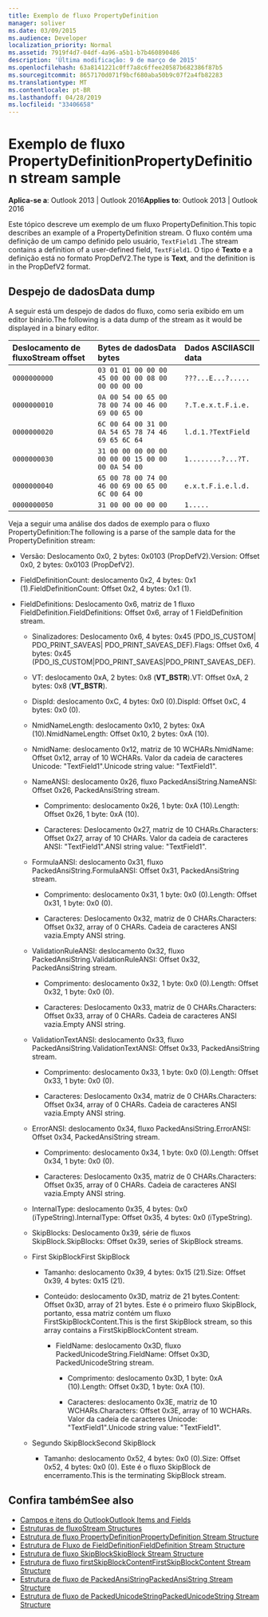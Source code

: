 ```yaml
---
title: Exemplo de fluxo PropertyDefinition
manager: soliver
ms.date: 03/09/2015
ms.audience: Developer
localization_priority: Normal
ms.assetid: 7919f4d7-04df-4a96-a5b1-b7b460890486
description: 'Última modificação: 9 de março de 2015'
ms.openlocfilehash: 63a8141221c0ff7a8c6ffee20587b682386f87b5
ms.sourcegitcommit: 8657170d071f9bcf680aba50b9c07f2a4fb82283
ms.translationtype: MT
ms.contentlocale: pt-BR
ms.lasthandoff: 04/28/2019
ms.locfileid: "33406658"
---
```

# <a name="propertydefinition-stream-sample"></a><span data-ttu-id="836c8-103">Exemplo de fluxo PropertyDefinition</span><span class="sxs-lookup"><span data-stu-id="836c8-103">PropertyDefinition stream sample</span></span>

<span data-ttu-id="836c8-104">**Aplica-se a**: Outlook 2013 | Outlook 2016</span><span class="sxs-lookup"><span data-stu-id="836c8-104">**Applies to**: Outlook 2013 | Outlook 2016</span></span> 
  
<span data-ttu-id="836c8-105">Este tópico descreve um exemplo de um fluxo PropertyDefinition.</span><span class="sxs-lookup"><span data-stu-id="836c8-105">This topic describes an example of a PropertyDefinition stream.</span></span> <span data-ttu-id="836c8-106">O fluxo contém uma definição de um campo definido pelo usuário,  `TextField1` .</span><span class="sxs-lookup"><span data-stu-id="836c8-106">The stream contains a definition of a user-defined field,  `TextField1`.</span></span> <span data-ttu-id="836c8-107">O tipo é **Texto** e a definição está no formato PropDefV2.</span><span class="sxs-lookup"><span data-stu-id="836c8-107">The type is **Text**, and the definition is in the PropDefV2 format.</span></span>
  
## <a name="data-dump"></a><span data-ttu-id="836c8-108">Despejo de dados</span><span class="sxs-lookup"><span data-stu-id="836c8-108">Data dump</span></span>

<span data-ttu-id="836c8-109">A seguir está um despejo de dados do fluxo, como seria exibido em um editor binário.</span><span class="sxs-lookup"><span data-stu-id="836c8-109">The following is a data dump of the stream as it would be displayed in a binary editor.</span></span>
  
|<span data-ttu-id="836c8-110">Deslocamento de fluxo</span><span class="sxs-lookup"><span data-stu-id="836c8-110">Stream offset</span></span>|<span data-ttu-id="836c8-111">Bytes de dados</span><span class="sxs-lookup"><span data-stu-id="836c8-111">Data bytes</span></span>|<span data-ttu-id="836c8-112">Dados ASCII</span><span class="sxs-lookup"><span data-stu-id="836c8-112">ASCII data</span></span>|
|:-----|:-----|:-----|
| `0000000000` <br/> | `03 01 01 00 00 00 45 00 00 00 08 00 00 00 00 00` <br/> | `???...E...?.....` <br/> |
| `0000000010` <br/> | `0A 00 54 00 65 00 78 00 74 00 46 00 69 00 65 00` <br/> | `?.T.e.x.t.F.i.e.` <br/> |
| `0000000020` <br/> | `6C 00 64 00 31 00 0A 54 65 78 74 46 69 65 6C 64` <br/> | `l.d.1.?TextField` <br/> |
| `0000000030` <br/> | `31 00 00 00 00 00 00 00 00 15 00 00 00 0A 54 00` <br/> | `1........?...?T.` <br/> |
| `0000000040` <br/> | `65 00 78 00 74 00 46 00 69 00 65 00 6C 00 64 00` <br/> | `e.x.t.F.i.e.l.d.` <br/> |
| `0000000050` <br/> | `31 00 00 00 00 00` <br/> | `1.....` <br/> |
   
<span data-ttu-id="836c8-113">Veja a seguir uma análise dos dados de exemplo para o fluxo PropertyDefinition:</span><span class="sxs-lookup"><span data-stu-id="836c8-113">The following is a parse of the sample data for the PropertyDefinition stream:</span></span>
  
- <span data-ttu-id="836c8-114">Versão: Deslocamento 0x0, 2 bytes: 0x0103 (PropDefV2).</span><span class="sxs-lookup"><span data-stu-id="836c8-114">Version: Offset 0x0, 2 bytes: 0x0103 (PropDefV2).</span></span>
    
- <span data-ttu-id="836c8-115">FieldDefinitionCount: deslocamento 0x2, 4 bytes: 0x1 (1).</span><span class="sxs-lookup"><span data-stu-id="836c8-115">FieldDefinitionCount: Offset 0x2, 4 bytes: 0x1 (1).</span></span>
    
- <span data-ttu-id="836c8-116">FieldDefinitions: Deslocamento 0x6, matriz de 1 fluxo FieldDefinition.</span><span class="sxs-lookup"><span data-stu-id="836c8-116">FieldDefinitions: Offset 0x6, array of 1 FieldDefinition stream.</span></span>
    
  - <span data-ttu-id="836c8-117">Sinalizadores: Deslocamento 0x6, 4 bytes: 0x45 (PDO_IS_CUSTOM| PDO_PRINT_SAVEAS| PDO_PRINT_SAVEAS_DEF).</span><span class="sxs-lookup"><span data-stu-id="836c8-117">Flags: Offset 0x6, 4 bytes: 0x45 (PDO_IS_CUSTOM|PDO_PRINT_SAVEAS|PDO_PRINT_SAVEAS_DEF).</span></span>
    
  - <span data-ttu-id="836c8-118">VT: deslocamento 0xA, 2 bytes: 0x8 (**VT_BSTR**).</span><span class="sxs-lookup"><span data-stu-id="836c8-118">VT: Offset 0xA, 2 bytes: 0x8 (**VT_BSTR**).</span></span>
    
  - <span data-ttu-id="836c8-119">DispId: deslocamento 0xC, 4 bytes: 0x0 (0).</span><span class="sxs-lookup"><span data-stu-id="836c8-119">DispId: Offset 0xC, 4 bytes: 0x0 (0).</span></span>
    
  - <span data-ttu-id="836c8-120">NmidNameLength: deslocamento 0x10, 2 bytes: 0xA (10).</span><span class="sxs-lookup"><span data-stu-id="836c8-120">NmidNameLength: Offset 0x10, 2 bytes: 0xA (10).</span></span>
    
  - <span data-ttu-id="836c8-121">NmidName: deslocamento 0x12, matriz de 10 WCHARs.</span><span class="sxs-lookup"><span data-stu-id="836c8-121">NmidName: Offset 0x12, array of 10 WCHARs.</span></span> <span data-ttu-id="836c8-122">Valor da cadeia de caracteres Unicode: "TextField1".</span><span class="sxs-lookup"><span data-stu-id="836c8-122">Unicode string value: "TextField1".</span></span>
    
  - <span data-ttu-id="836c8-123">NameANSI: deslocamento 0x26, fluxo PackedAnsiString.</span><span class="sxs-lookup"><span data-stu-id="836c8-123">NameANSI: Offset 0x26, PackedAnsiString stream.</span></span>
    
    - <span data-ttu-id="836c8-124">Comprimento: deslocamento 0x26, 1 byte: 0xA (10).</span><span class="sxs-lookup"><span data-stu-id="836c8-124">Length: Offset 0x26, 1 byte: 0xA (10).</span></span>
      
    - <span data-ttu-id="836c8-125">Caracteres: Deslocamento 0x27, matriz de 10 CHARs.</span><span class="sxs-lookup"><span data-stu-id="836c8-125">Characters: Offset 0x27, array of 10 CHARs.</span></span> <span data-ttu-id="836c8-126">Valor da cadeia de caracteres ANSI: "TextField1".</span><span class="sxs-lookup"><span data-stu-id="836c8-126">ANSI string value: "TextField1".</span></span>
    
  - <span data-ttu-id="836c8-127">FormulaANSI: deslocamento 0x31, fluxo PackedAnsiString.</span><span class="sxs-lookup"><span data-stu-id="836c8-127">FormulaANSI: Offset 0x31, PackedAnsiString stream.</span></span>
    
    - <span data-ttu-id="836c8-128">Comprimento: deslocamento 0x31, 1 byte: 0x0 (0).</span><span class="sxs-lookup"><span data-stu-id="836c8-128">Length: Offset 0x31, 1 byte: 0x0 (0).</span></span>
      
    - <span data-ttu-id="836c8-129">Caracteres: Deslocamento 0x32, matriz de 0 CHARs.</span><span class="sxs-lookup"><span data-stu-id="836c8-129">Characters: Offset 0x32, array of 0 CHARs.</span></span> <span data-ttu-id="836c8-130">Cadeia de caracteres ANSI vazia.</span><span class="sxs-lookup"><span data-stu-id="836c8-130">Empty ANSI string.</span></span>
    
  - <span data-ttu-id="836c8-131">ValidationRuleANSI: deslocamento 0x32, fluxo PackedAnsiString.</span><span class="sxs-lookup"><span data-stu-id="836c8-131">ValidationRuleANSI: Offset 0x32, PackedAnsiString stream.</span></span>
    
    - <span data-ttu-id="836c8-132">Comprimento: deslocamento 0x32, 1 byte: 0x0 (0).</span><span class="sxs-lookup"><span data-stu-id="836c8-132">Length: Offset 0x32, 1 byte: 0x0 (0).</span></span>
      
    - <span data-ttu-id="836c8-133">Caracteres: Deslocamento 0x33, matriz de 0 CHARs.</span><span class="sxs-lookup"><span data-stu-id="836c8-133">Characters: Offset 0x33, array of 0 CHARs.</span></span> <span data-ttu-id="836c8-134">Cadeia de caracteres ANSI vazia.</span><span class="sxs-lookup"><span data-stu-id="836c8-134">Empty ANSI string.</span></span>
    
  - <span data-ttu-id="836c8-135">ValidationTextANSI: deslocamento 0x33, fluxo PackedAnsiString.</span><span class="sxs-lookup"><span data-stu-id="836c8-135">ValidationTextANSI: Offset 0x33, PackedAnsiString stream.</span></span>
    
    - <span data-ttu-id="836c8-136">Comprimento: deslocamento 0x33, 1 byte: 0x0 (0).</span><span class="sxs-lookup"><span data-stu-id="836c8-136">Length: Offset 0x33, 1 byte: 0x0 (0).</span></span>
      
    - <span data-ttu-id="836c8-137">Caracteres: Deslocamento 0x34, matriz de 0 CHARs.</span><span class="sxs-lookup"><span data-stu-id="836c8-137">Characters: Offset 0x34, array of 0 CHARs.</span></span> <span data-ttu-id="836c8-138">Cadeia de caracteres ANSI vazia.</span><span class="sxs-lookup"><span data-stu-id="836c8-138">Empty ANSI string.</span></span>
    
  - <span data-ttu-id="836c8-139">ErrorANSI: deslocamento 0x34, fluxo PackedAnsiString.</span><span class="sxs-lookup"><span data-stu-id="836c8-139">ErrorANSI: Offset 0x34, PackedAnsiString stream.</span></span>
    
    - <span data-ttu-id="836c8-140">Comprimento: deslocamento 0x34, 1 byte: 0x0 (0).</span><span class="sxs-lookup"><span data-stu-id="836c8-140">Length: Offset 0x34, 1 byte: 0x0 (0).</span></span>
      
    - <span data-ttu-id="836c8-141">Caracteres: Deslocamento 0x35, matriz de 0 CHARs.</span><span class="sxs-lookup"><span data-stu-id="836c8-141">Characters: Offset 0x35, array of 0 CHARs.</span></span> <span data-ttu-id="836c8-142">Cadeia de caracteres ANSI vazia.</span><span class="sxs-lookup"><span data-stu-id="836c8-142">Empty ANSI string.</span></span>
    
  - <span data-ttu-id="836c8-143">InternalType: deslocamento 0x35, 4 bytes: 0x0 (iTypeString).</span><span class="sxs-lookup"><span data-stu-id="836c8-143">InternalType: Offset 0x35, 4 bytes: 0x0 (iTypeString).</span></span>
    
  - <span data-ttu-id="836c8-144">SkipBlocks: Deslocamento 0x39, série de fluxos SkipBlock.</span><span class="sxs-lookup"><span data-stu-id="836c8-144">SkipBlocks: Offset 0x39, series of SkipBlock streams.</span></span>
    
  - <span data-ttu-id="836c8-145">First SkipBlock</span><span class="sxs-lookup"><span data-stu-id="836c8-145">First SkipBlock</span></span>
    
    - <span data-ttu-id="836c8-146">Tamanho: deslocamento 0x39, 4 bytes: 0x15 (21).</span><span class="sxs-lookup"><span data-stu-id="836c8-146">Size: Offset 0x39, 4 bytes: 0x15 (21).</span></span>
      
    - <span data-ttu-id="836c8-147">Conteúdo: deslocamento 0x3D, matriz de 21 bytes.</span><span class="sxs-lookup"><span data-stu-id="836c8-147">Content: Offset 0x3D, array of 21 bytes.</span></span> <span data-ttu-id="836c8-148">Este é o primeiro fluxo SkipBlock, portanto, essa matriz contém um fluxo FirstSkipBlockContent.</span><span class="sxs-lookup"><span data-stu-id="836c8-148">This is the first SkipBlock stream, so this array contains a FirstSkipBlockContent stream.</span></span>
      
      - <span data-ttu-id="836c8-149">FieldName: deslocamento 0x3D, fluxo PackedUnicodeString.</span><span class="sxs-lookup"><span data-stu-id="836c8-149">FieldName: Offset 0x3D, PackedUnicodeString stream.</span></span>
        
        - <span data-ttu-id="836c8-150">Comprimento: deslocamento 0x3D, 1 byte: 0xA (10).</span><span class="sxs-lookup"><span data-stu-id="836c8-150">Length: Offset 0x3D, 1 byte: 0xA (10).</span></span>
          
        - <span data-ttu-id="836c8-151">Caracteres: deslocamento 0x3E, matriz de 10 WCHARs.</span><span class="sxs-lookup"><span data-stu-id="836c8-151">Characters: Offset 0x3E, array of 10 WCHARs.</span></span> <span data-ttu-id="836c8-152">Valor da cadeia de caracteres Unicode: "TextField1".</span><span class="sxs-lookup"><span data-stu-id="836c8-152">Unicode string value: "TextField1".</span></span>
    
  - <span data-ttu-id="836c8-153">Segundo SkipBlock</span><span class="sxs-lookup"><span data-stu-id="836c8-153">Second SkipBlock</span></span>
    
    - <span data-ttu-id="836c8-154">Tamanho: deslocamento 0x52, 4 bytes: 0x0 (0).</span><span class="sxs-lookup"><span data-stu-id="836c8-154">Size: Offset 0x52, 4 bytes: 0x0 (0).</span></span> <span data-ttu-id="836c8-155">Este é o fluxo SkipBlock de encerramento.</span><span class="sxs-lookup"><span data-stu-id="836c8-155">This is the terminating SkipBlock stream.</span></span>
    
## <a name="see-also"></a><span data-ttu-id="836c8-156">Confira também</span><span class="sxs-lookup"><span data-stu-id="836c8-156">See also</span></span>

- [<span data-ttu-id="836c8-157">Campos e itens do Outlook</span><span class="sxs-lookup"><span data-stu-id="836c8-157">Outlook Items and Fields</span></span>](outlook-items-and-fields.md)
- [<span data-ttu-id="836c8-158">Estruturas de fluxo</span><span class="sxs-lookup"><span data-stu-id="836c8-158">Stream Structures</span></span>](stream-structures.md)
- [<span data-ttu-id="836c8-159">Estrutura de fluxo PropertyDefinition</span><span class="sxs-lookup"><span data-stu-id="836c8-159">PropertyDefinition Stream Structure</span></span>](propertydefinition-stream-structure.md)
- [<span data-ttu-id="836c8-160">Estrutura de Fluxo de FieldDefinition</span><span class="sxs-lookup"><span data-stu-id="836c8-160">FieldDefinition Stream Structure</span></span>](fielddefinition-stream-structure.md)
- [<span data-ttu-id="836c8-161">Estrutura de fluxo SkipBlock</span><span class="sxs-lookup"><span data-stu-id="836c8-161">SkipBlock Stream Structure</span></span>](skipblock-stream-structure.md)
- [<span data-ttu-id="836c8-162">Estrutura de fluxo firstSkipBlockContent</span><span class="sxs-lookup"><span data-stu-id="836c8-162">FirstSkipBlockContent Stream Structure</span></span>](firstskipblockcontent-stream-structure.md)
- [<span data-ttu-id="836c8-163">Estrutura de fluxo de PackedAnsiString</span><span class="sxs-lookup"><span data-stu-id="836c8-163">PackedAnsiString Stream Structure</span></span>](packedansistring-stream-structure.md)
- [<span data-ttu-id="836c8-164">Estrutura de fluxo de PackedUnicodeString</span><span class="sxs-lookup"><span data-stu-id="836c8-164">PackedUnicodeString Stream Structure</span></span>](packedunicodestring-stream-structure.md)


